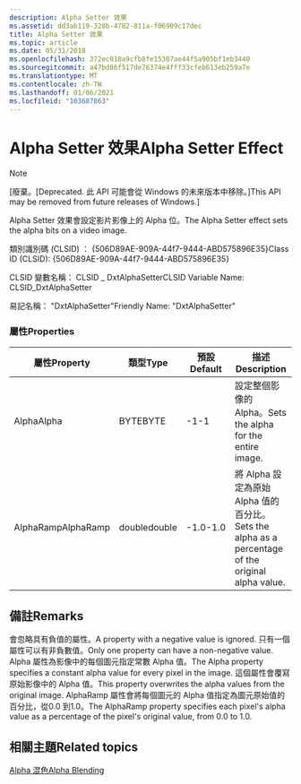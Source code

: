 ```yaml
---
description: Alpha Setter 效果
ms.assetid: dd3ab119-328b-4782-811a-f06909c17dec
title: Alpha Setter 效果
ms.topic: article
ms.date: 05/31/2018
ms.openlocfilehash: 372ec018a9cfb8fe15307ae44f5a905bf1eb3440
ms.sourcegitcommit: a47bd86f517de76374e4fff33cfeb613eb259a7e
ms.translationtype: MT
ms.contentlocale: zh-TW
ms.lasthandoff: 01/06/2021
ms.locfileid: "103687863"
---
```

# <a name="alpha-setter-effect"></a><span data-ttu-id="96bdb-103">Alpha Setter 效果</span><span class="sxs-lookup"><span data-stu-id="96bdb-103">Alpha Setter Effect</span></span>

> [!Note]  
> <span data-ttu-id="96bdb-104">\[廢棄。</span><span class="sxs-lookup"><span data-stu-id="96bdb-104">\[Deprecated.</span></span> <span data-ttu-id="96bdb-105">此 API 可能會從 Windows 的未來版本中移除。\]</span><span class="sxs-lookup"><span data-stu-id="96bdb-105">This API may be removed from future releases of Windows.\]</span></span>

 

<span data-ttu-id="96bdb-106">Alpha Setter 效果會設定影片影像上的 Alpha 位。</span><span class="sxs-lookup"><span data-stu-id="96bdb-106">The Alpha Setter effect sets the alpha bits on a video image.</span></span>

<span data-ttu-id="96bdb-107">類別識別碼 (CLSID) ： {506D89AE-909A-44f7-9444-ABD575896E35}</span><span class="sxs-lookup"><span data-stu-id="96bdb-107">Class ID (CLSID): {506D89AE-909A-44f7-9444-ABD575896E35}</span></span>

<span data-ttu-id="96bdb-108">CLSID 變數名稱： CLSID \_ DxtAlphaSetter</span><span class="sxs-lookup"><span data-stu-id="96bdb-108">CLSID Variable Name: CLSID\_DxtAlphaSetter</span></span>

<span data-ttu-id="96bdb-109">易記名稱： "DxtAlphaSetter"</span><span class="sxs-lookup"><span data-stu-id="96bdb-109">Friendly Name: "DxtAlphaSetter"</span></span>

### <a name="properties"></a><span data-ttu-id="96bdb-110">屬性</span><span class="sxs-lookup"><span data-stu-id="96bdb-110">Properties</span></span>



| <span data-ttu-id="96bdb-111">屬性</span><span class="sxs-lookup"><span data-stu-id="96bdb-111">Property</span></span>  | <span data-ttu-id="96bdb-112">類型</span><span class="sxs-lookup"><span data-stu-id="96bdb-112">Type</span></span>   | <span data-ttu-id="96bdb-113">預設</span><span class="sxs-lookup"><span data-stu-id="96bdb-113">Default</span></span> | <span data-ttu-id="96bdb-114">描述</span><span class="sxs-lookup"><span data-stu-id="96bdb-114">Description</span></span>                                                 |
|-----------|--------|---------|-------------------------------------------------------------|
| <span data-ttu-id="96bdb-115">Alpha</span><span class="sxs-lookup"><span data-stu-id="96bdb-115">Alpha</span></span>     | <span data-ttu-id="96bdb-116">BYTE</span><span class="sxs-lookup"><span data-stu-id="96bdb-116">BYTE</span></span>   | <span data-ttu-id="96bdb-117">-1</span><span class="sxs-lookup"><span data-stu-id="96bdb-117">-1</span></span>      | <span data-ttu-id="96bdb-118">設定整個影像的 Alpha。</span><span class="sxs-lookup"><span data-stu-id="96bdb-118">Sets the alpha for the entire image.</span></span>                        |
| <span data-ttu-id="96bdb-119">AlphaRamp</span><span class="sxs-lookup"><span data-stu-id="96bdb-119">AlphaRamp</span></span> | <span data-ttu-id="96bdb-120">double</span><span class="sxs-lookup"><span data-stu-id="96bdb-120">double</span></span> | <span data-ttu-id="96bdb-121">-1.0</span><span class="sxs-lookup"><span data-stu-id="96bdb-121">-1.0</span></span>    | <span data-ttu-id="96bdb-122">將 Alpha 設定為原始 Alpha 值的百分比。</span><span class="sxs-lookup"><span data-stu-id="96bdb-122">Sets the alpha as a percentage of the original alpha value.</span></span> |



 

## <a name="remarks"></a><span data-ttu-id="96bdb-123">備註</span><span class="sxs-lookup"><span data-stu-id="96bdb-123">Remarks</span></span>

<span data-ttu-id="96bdb-124">會忽略具有負值的屬性。</span><span class="sxs-lookup"><span data-stu-id="96bdb-124">A property with a negative value is ignored.</span></span> <span data-ttu-id="96bdb-125">只有一個屬性可以有非負數值。</span><span class="sxs-lookup"><span data-stu-id="96bdb-125">Only one property can have a non-negative value.</span></span> <span data-ttu-id="96bdb-126">Alpha 屬性為影像中的每個圖元指定常數 Alpha 值。</span><span class="sxs-lookup"><span data-stu-id="96bdb-126">The Alpha property specifies a constant alpha value for every pixel in the image.</span></span> <span data-ttu-id="96bdb-127">這個屬性會覆寫原始影像中的 Alpha 值。</span><span class="sxs-lookup"><span data-stu-id="96bdb-127">This property overwrites the alpha values from the original image.</span></span> <span data-ttu-id="96bdb-128">AlphaRamp 屬性會將每個圖元的 Alpha 值指定為圖元原始值的百分比，從0.0 到1.0。</span><span class="sxs-lookup"><span data-stu-id="96bdb-128">The AlphaRamp property specifies each pixel's alpha value as a percentage of the pixel's original value, from 0.0 to 1.0.</span></span>

## <a name="related-topics"></a><span data-ttu-id="96bdb-129">相關主題</span><span class="sxs-lookup"><span data-stu-id="96bdb-129">Related topics</span></span>

<dl> <dt>

[<span data-ttu-id="96bdb-130">Alpha 混色</span><span class="sxs-lookup"><span data-stu-id="96bdb-130">Alpha Blending</span></span>](alpha-blending.md)
</dt> </dl>

 

 



